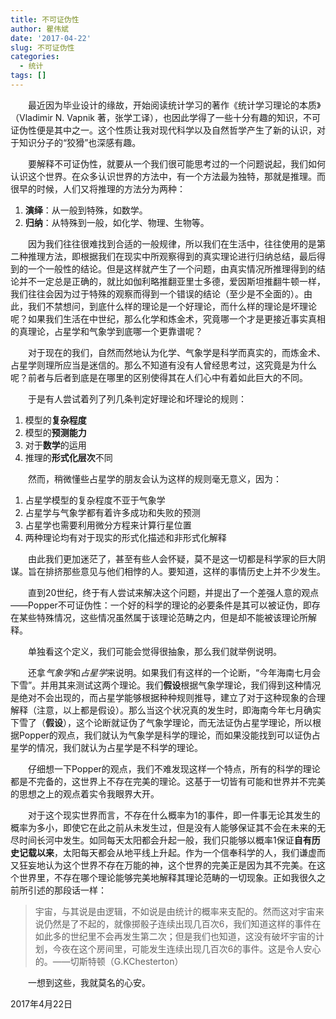 ```yaml
---
title: 不可证伪性
author: 瞿伟斌
date: '2017-04-22'
slug: 不可证伪性
categories:
  - 统计
tags: []
---
```


&emsp;&emsp;最近因为毕业设计的缘故，开始阅读统计学习的著作《统计学习理论的本质》（Vladimir N. Vapnik 著，张学工译），也因此学得了一些十分有趣的知识，不可证伪性便是其中之一。这个性质让我对现代科学以及自然哲学产生了新的认识，对于知识分子的“狡猾”也深感有趣。

&emsp;&emsp;要解释不可证伪性，就要从一个我们很可能思考过的一个问题说起，我们如何认识这个世界。在众多认识世界的方法中，有一个方法最为独特，那就是推理。而很早的时候，人们又将推理的方法分为两种：

1. **演绎**：从一般到特殊，如数学。
2. **归纳**：从特殊到一般，如化学、物理、生物等。

&emsp;&emsp;因为我们往往很难找到合适的一般规律，所以我们在生活中，往往使用的是第二种推理方法，即根据我们在现实中所观察得到的真实理论进行归纳总结，最后得到的一个一般性的结论。但是这样就产生了一个问题，由真实情况所推理得到的结论并不一定总是正确的，就比如伽利略推翻亚里士多德，爱因斯坦推翻牛顿一样，我们往往会因为过于特殊的观察而得到一个错误的结论（至少是不全面的）。由此，我们不禁想问，到底什么样的理论是一个好理论，而什么样的理论是坏理论呢？如果我们生活在中世纪，那么化学和炼金术，究竟哪一个才是更接近事实真相的真理论，占星学和气象学到底哪一个更靠谱呢？

&emsp;&emsp;对于现在的我们，自然而然地认为化学、气象学是科学而真实的，而炼金术、占星学则理所应当是迷信的。那么不知道有没有人曾经思考过，这究竟是为什么呢？前者与后者到底是在哪里的区别使得其在人们心中有着如此巨大的不同。

&emsp;&emsp;于是有人尝试着列了列几条判定好理论和坏理论的规则：

1. 模型的**复杂程度**
2. 模型的**预测能力**
3. 对于**数学**的运用
4. 推理的**形式化层次**不同

&emsp;&emsp;然而，稍微懂些占星学的朋友会认为这样的规则毫无意义，因为：

1. 占星学模型的复杂程度不亚于气象学
2. 占星学与气象学都有着许多成功和失败的预测
3. 占星学也需要利用微分方程来计算行星位置
4. 两种理论均有对于现实的形式化描述和非形式化解释

&emsp;&emsp;由此我们更加迷茫了，甚至有些人会怀疑，莫不是这一切都是科学家的巨大阴谋。旨在排挤那些意见与他们相悖的人。要知道，这样的事情历史上并不少发生。

&emsp;&emsp;直到20世纪，终于有人尝试来解决这个问题，并提出了一个差强人意的观点——Popper不可证伪性：一个好的科学的理论的必要条件是其可以被证伪，即存在某些特殊情况，这些情况虽然属于该理论范畴之内，但是却不能被该理论所解释。

&emsp;&emsp;单独看这个定义，我们可能会觉得很抽象，那么我们就举例说明。

&emsp;&emsp;还拿*气象学*和*占星学*来说明。如果我们有这样的一个论断，“今年海南七月会下雪”。并用其来测试这两个理论。我们**假设**根据气象学理论，我们得到这种情况是绝对不会出现的，而占星学能够根据种种规则推导，建立了对于这种现象的合理解释（注意，以上都是假设）。那么当这个状况真的发生时，即海南今年七月确实下雪了（**假设**），这个论断就证伪了气象学理论，而无法证伪占星学理论，所以根据Popper的观点，我们就认为气象学是科学的理论，而如果没能找到可以证伪占星学的情况，我们就认为占星学是不科学的理论。

&emsp;&emsp;仔细想一下Popper的观点，我们不难发现这样一个特点，所有的科学的理论都是不完备的，这世界上不存在完美的理论。这基于一切皆有可能和世界并不完美的思想之上的观点着实令我眼界大开。

&emsp;&emsp;对于这个现实世界而言，不存在什么概率为1的事件，即一件事无论其发生的概率为多小，即使它在此之前从未发生过，但是没有人能够保证其不会在未来的无尽时间长河中发生。如同每天太阳都会升起一般，我们只能够以概率1保证**自有历史记载以来**，太阳每天都会从地平线上升起。作为一个信奉科学的人，我们谦虚而又狂妄地认为这个世界不存在万能的神，这个世界的完美正是因为其不完美。在这个世界里，不存在哪个理论能够完美地解释其理论范畴的一切现象。正如我很久之前所引述的那段话一样：

> 宇宙，与其说是由逻辑，不如说是由统计的概率来支配的。然而这对宇宙来说仍然是了不起的，就像掷骰子连续出现几百次6，我们知道这样的事件在如此多的世纪里不会再发生第二次；但是我们也知道，这没有破坏宇宙的计划，今夜在这个房间里，可能发生连续出现几百次6的事件。这是令人安心的。——切斯特顿（G.KChesterton）

&emsp;&emsp;一想到这些，我就莫名的心安。

2017年4月22日